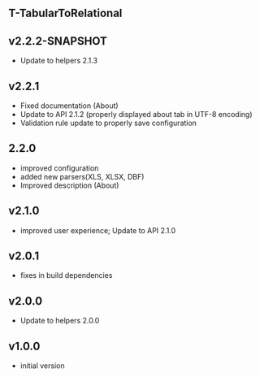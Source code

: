 T-TabularToRelational
----------

v2.2.2-SNAPSHOT
---
* Update to helpers 2.1.3

v2.2.1
---
* Fixed documentation (About)
* Update to API 2.1.2 (properly displayed about tab in UTF-8 encoding)
* Validation rule update to properly save configuration

2.2.0
---
* improved configuration
* added new parsers(XLS, XLSX, DBF)
* Improved description (About)

v2.1.0
---
* improved user experience; Update to API 2.1.0

v2.0.1
---
* fixes in build dependencies

v2.0.0
---
* Update to helpers 2.0.0

v1.0.0
---
* initial version
                             
